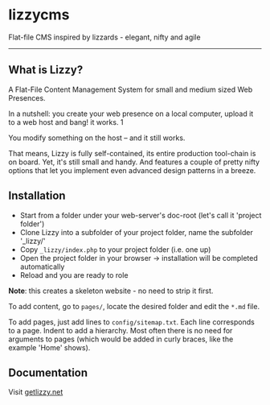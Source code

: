 # lizzycms
Flat-file CMS inspired by lizzards - elegant, nifty and agile

---

## What is Lizzy?

A Flat-File Content Management System for small and medium sized Web Presences.

In a nutshell:
you create your web presence on a local computer, upload it to a web host and bang! it works. 1

You modify something on the host – and it still works.

That means, Lizzy is fully self-contained, its entire production tool-chain is on board. Yet, it's still small and handy. And features a couple of pretty nifty options that let you implement even advanced design patterns in a breeze.

## Installation

- Start from a folder under your web-server's doc-root (let's call it 'project folder')
- Clone Lizzy into a subfolder of your project folder, name the subfolder '_lizzy/'
- Copy `_lizzy/index.php` to your project folder (i.e. one up)
- Open the project folder in your browser -> installation will be completed automatically
- Reload and you are ready to role

**Note**: this creates a skeleton website - no need to strip it first.

To add content, go to `pages/`, locate the desired folder and edit the `*.md` file.

To add pages, just add lines to `config/sitemap.txt`. 
Each line corresponds to a page. Indent to add a hierarchy. Most often there is no need for arguments to pages (which would be added in curly braces, like the example 'Home' shows).

## Documentation

Visit [getlizzy.net](https://getlizzy.net/)
